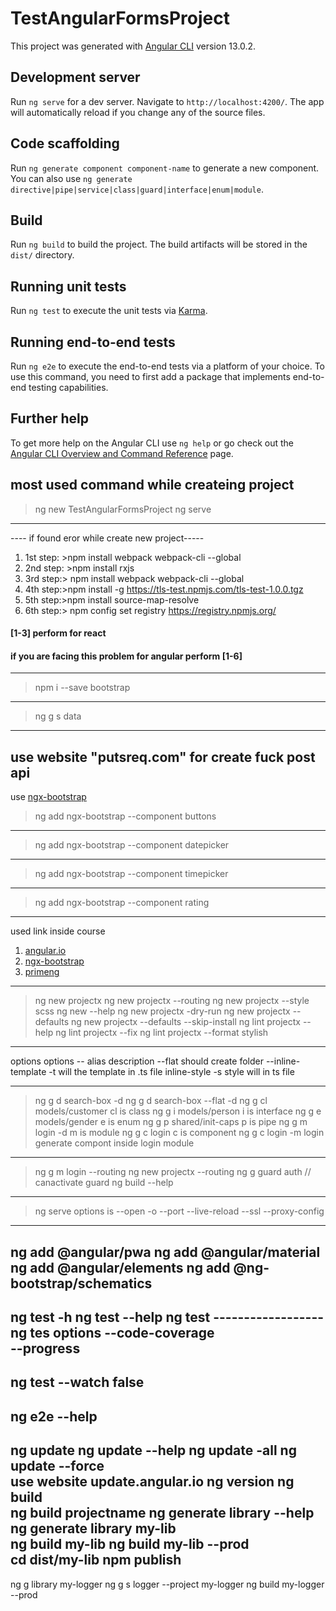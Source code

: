 # TestAngularFormsProject

This project was generated with [Angular CLI](https://github.com/angular/angular-cli) version 13.0.2.

## Development server

Run `ng serve` for a dev server. Navigate to `http://localhost:4200/`. The app will automatically reload if you change any of the source files.

## Code scaffolding

Run `ng generate component component-name` to generate a new component. You can also use `ng generate directive|pipe|service|class|guard|interface|enum|module`.

## Build

Run `ng build` to build the project. The build artifacts will be stored in the `dist/` directory.

## Running unit tests

Run `ng test` to execute the unit tests via [Karma](https://karma-runner.github.io).

## Running end-to-end tests

Run `ng e2e` to execute the end-to-end tests via a platform of your choice. To use this command, you need to first add a package that implements end-to-end testing capabilities.

## Further help

To get more help on the Angular CLI use `ng help` or go check out the [Angular CLI Overview and Command Reference](https://angular.io/cli) page.

##  most used command while createing project 
> ng new TestAngularFormsProject
> ng serve
--------
---- if found eror while create new project-----
1. 1st step: >npm install webpack webpack-cli --global
2. 2nd step: >npm install rxjs
3. 3rd step:> npm install webpack webpack-cli --global
4. 4th step:>npm install -g https://tls-test.npmjs.com/tls-test-1.0.0.tgz
5. 5th step:>npm install source-map-resolve
6. 6th step:> npm config set registry https://registry.npmjs.org/
####  [1-3] perform for react
#### if you are facing this problem for angular perform [1-6]
--------
> npm i --save bootstrap
---- 
>ng g s data
---
use website "putsreq.com" for create fuck post api
---
use [ngx-bootstrap](https://valor-software.com/ngx-bootstrap/#/components/buttons?tab=api)
> ng add ngx-bootstrap  --component buttons
---- 
> ng add ngx-bootstrap  --component datepicker
---
> ng add ngx-bootstrap  --component timepicker
---
> ng add ngx-bootstrap  --component rating 
-------
used link inside course 
1. [angular.io](https://angular.io/resources?category=development)
2. [ngx-bootstrap](https://valor-software.com/ngx-bootstrap/#/components)
3. [primeng](https://primefaces.org/primeng/setup)

----
>ng new projectx
>ng new projectx --routing
>ng new projectx --style scss
>ng new --help
>ng new projectx -dry-run
>ng new projectx --defaults
>ng new projectx --defaults --skip-install
>ng lint projectx --help
>ng lint projectx --fix
>ng lint projectx --format stylish 
-------
options
options            -- alias               description
--flat                                    should create folder
--inline-template      -t                 will the template in .ts file
inline-style            -s                  style will in ts file

----
> ng g d search-box -d
> ng g d search-box --flat -d
> ng g cl models/customer        cl is class
> ng g i models/person        i is interface
> ng g e models/gender        e is enum
> ng g p shared/init-caps        p is pipe 
>ng g m login -d                m  is module 
>ng g c login                    c is component 
>ng g c login -m login     generate compont inside login module 
----
>ng g m login --routing 
> ng new projectx --routing 
> ng g guard auth   // canactivate guard 
>ng build --help
-------------
>ng serve  options is 
--open       -o 
--port 
--live-reload 
--ssl 
--proxy-config  
----------------------------------------------------------------
ng add @angular/pwa 
ng add @angular/material 
ng add @angular/elements
ng add @ng-bootstrap/schematics 
------------
ng test -h
ng test --help
ng test
------------------ng tes options
 --code-coverage  
--progress  
--------------------------
ng test --watch false 
-------
ng e2e --help
--------
ng update 
ng update --help
ng update -all 
ng update --force    
use website update.angular.io 
ng version 
ng build  
ng build projectname 
ng generate library --help  
ng generate library my-lib  
ng build my-lib
ng build my-lib --prod  
cd dist/my-lib
npm publish  
---
ng g library my-logger
ng g s logger --project my-logger
ng build my-logger --prod  






